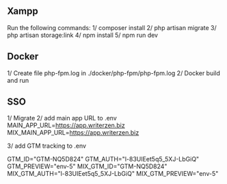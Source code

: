 ## Xampp
Run the following commands:
1/ composer install
2/ php artisan migrate
3/ php artisan storage:link
4/ npm install
5/ npm run dev


## Docker
1/ Create file php-fpm.log in ./docker/php-fpm/php-fpm.log
2/ Docker build and run


## SSO
1/ Migrate 
2/ add main app URL to .env
MAIN_APP_URL=https://app.writerzen.biz
MIX_MAIN_APP_URL=https://app.writerzen.biz

3/ add GTM tracking to .env

GTM_ID="GTM-NQ5D824"
GTM_AUTH="l-83UIEet5q5_5XJ-LbGiQ"
GTM_PREVIEW="env-5"
MIX_GTM_ID="GTM-NQ5D824"
MIX_GTM_AUTH="l-83UIEet5q5_5XJ-LbGiQ"
MIX_GTM_PREVIEW="env-5"